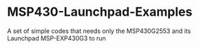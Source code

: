 # MSP430-Launchpad-Examples
A set of simple codes that needs only the MSP430G2553 and its Launchpad MSP-EXP430G3 to run
